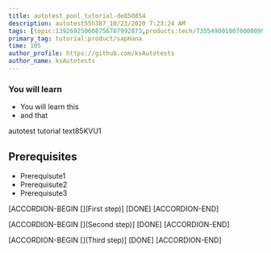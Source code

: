```yaml
---
title: autotest_pool_tutorial-de850854
description: autotest55h387_10/23/2020 7:23:24 AM
tags: [topic:139269250608756787992873,products:tech/73554900100700000996,tutorial:experience/advanced]
primary_tag: tutorial:product/sapHana
time: 105
author_profile: https://github.com/ksAutotests
author_name: ksAutotests
---
```

### You will learn
- You will learn this
- and that

autotest tutorial text85KVU1

## Prerequisites
- Prerequisute1
- Prerequisute2
- Prerequisute3

[ACCORDION-BEGIN [](First step)]
[DONE]
[ACCORDION-END]

[ACCORDION-BEGIN [](Second step)]
[DONE]
[ACCORDION-END]

[ACCORDION-BEGIN [](Third step)]
[DONE]
[ACCORDION-END]

